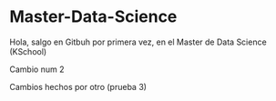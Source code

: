# Master-Data-Science

Hola, salgo en Gitbuh por primera vez, en el Master de Data Science (KSchool)

Cambio num 2

Cambios hechos por otro (prueba 3)
